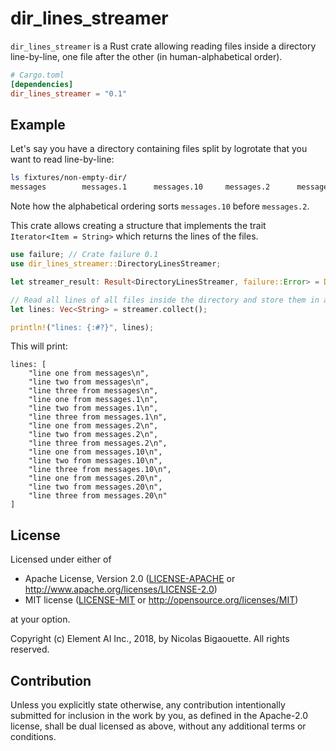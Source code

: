 # dir_lines_streamer

`dir_lines_streamer` is a Rust crate allowing reading files inside a directory line-by-line,
one file after the other (in human-alphabetical order).

```toml
# Cargo.toml
[dependencies]
dir_lines_streamer = "0.1"
```

## Example

Let's say you have a directory containing files split by logrotate that you want to read line-by-line:

```sh
ls fixtures/non-empty-dir/
messages        messages.1      messages.10     messages.2      messages.20
```

Note how the alphabetical ordering sorts `messages.10` before `messages.2`.

This crate allows creating a structure that implements the trait `Iterator<Item = String>`
which returns the lines of the files.

```rust
use failure; // Crate failure 0.1
use dir_lines_streamer::DirectoryLinesStreamer;

let streamer_result: Result<DirectoryLinesStreamer, failure::Error> = DirectoryLinesStreamer::from_dir("fixtures/non-empty-dir");

// Read all lines of all files inside the directory and store them in a Vec<String>
let lines: Vec<String> = streamer.collect();

println!("lines: {:#?}", lines);
```

This will print:

```text
lines: [
    "line one from messages\n",
    "line two from messages\n",
    "line three from messages\n",
    "line one from messages.1\n",
    "line two from messages.1\n",
    "line three from messages.1\n",
    "line one from messages.2\n",
    "line two from messages.2\n",
    "line three from messages.2\n",
    "line one from messages.10\n",
    "line two from messages.10\n",
    "line three from messages.10\n",
    "line one from messages.20\n",
    "line two from messages.20\n",
    "line three from messages.20\n"
]
```

## License

Licensed under either of

 * Apache License, Version 2.0
   ([LICENSE-APACHE](LICENSE-APACHE) or http://www.apache.org/licenses/LICENSE-2.0)
 * MIT license
   ([LICENSE-MIT](LICENSE-MIT) or http://opensource.org/licenses/MIT)

at your option.

Copyright (c) Element AI Inc., 2018, by Nicolas Bigaouette. All rights reserved.

## Contribution

Unless you explicitly state otherwise, any contribution intentionally submitted
for inclusion in the work by you, as defined in the Apache-2.0 license, shall be
dual licensed as above, without any additional terms or conditions.
